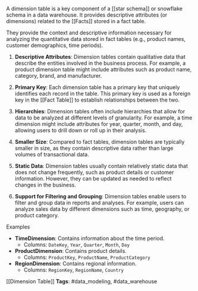 A dimension table is a key component of a [[star schema]] or snowflake schema in a data warehouse. It provides descriptive attributes (or dimensions) related to the [[Facts]] stored in a fact table.

They provide the context and descriptive information necessary for analyzing the quantitative data stored in fact tables (e.g., product names, customer demographics, time periods).

1. **Descriptive Attributes**: Dimension tables contain qualitative data that describe the entities involved in the business process. For example, a product dimension table might include attributes such as product name, category, brand, and manufacturer.

2. **Primary Key**: Each dimension table has a primary key that uniquely identifies each record in the table. This primary key is used as a foreign key in the [[Fact Table]] to establish relationships between the two.

3. **Hierarchies**: Dimension tables often include hierarchies that allow for data to be analyzed at different levels of granularity. For example, a time dimension might include attributes for year, quarter, month, and day, allowing users to drill down or roll up in their analysis.

4. **Smaller Size**: Compared to fact tables, dimension tables are typically smaller in size, as they contain descriptive data rather than large volumes of transactional data.

5. **Static Data**: Dimension tables usually contain relatively static data that does not change frequently, such as product details or customer information. However, they can be updated as needed to reflect changes in the business.

6. **Support for Filtering and Grouping**: Dimension tables enable users to filter and group data in reports and analyses. For example, users can analyze sales data by different dimensions such as time, geography, or product category.

Examples
  - **TimeDimension**: Contains information about the time period.
    - Columns: `DateKey`, `Year`, `Quarter`, `Month`, `Day`
  - **ProductDimension**: Contains product details.
    - Columns: `ProductKey`, `ProductName`, `ProductCategory`
  - **RegionDimension**: Contains regional information.
    - Columns: `RegionKey`, `RegionName`, `Country`





[[Dimension Table]]
   **Tags**: #data_modeling, #data_warehouse